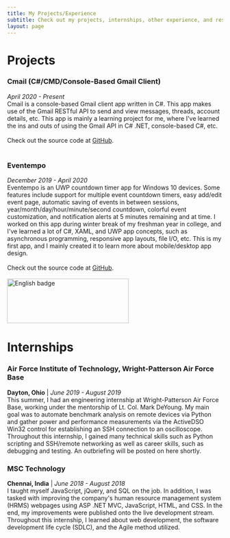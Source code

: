 ```yaml
---
title: My Projects/Experience
subtitle: Check out my projects, internships, other experience, and research
layout: page
---
```


# Projects

### Cmail (C#/CMD/Console-Based Gmail Client)
<i>April 2020 - Present</i>
<br/>Cmail is a console-based Gmail client app written in C#. This app makes use of the Gmail RESTful API to send and view messages, threads, account details, etc. This app is mainly a learning project for me, where I've learned the ins and outs of using the Gmail API in C# .NET, console-based C#, etc.
<br/><br/>Check out the source code at [GitHub](https://github.com/nitishvijai/Cmail).
<br/><br/>

### Eventempo
<i>December 2019 - April 2020</i>
<br/>Eventempo is an UWP countdown timer app for Windows 10 devices. Some features include support for multiple event countdown timers, easy add/edit event page, automatic saving of events in between sessions, year/month/day/hour/minute/second countdown, colorful event customization, and notification alerts at 5 minutes remaining and at time. I worked on this app during winter break of my freshman year in college, and I've learned a lot of C#, XAML, and UWP app concepts, such as asynchronous programming, responsive app layouts, file I/O, etc. This is my first app, and I mainly created it to learn more about mobile/desktop app design. 
<br/><br/>Check out the source code at [GitHub](https://github.com/nitishvijai/Eventempo).
<br/><br/><a href='//www.microsoft.com/store/apps/9PCFMSX2G386?cid=storebadge&ocid=badge'><img src='https://assets.windowsphone.com/85864462-9c82-451e-9355-a3d5f874397a/English_get-it-from-MS_InvariantCulture_Default.png' alt='English badge' style='width: 284px; height: 104px;'/></a>

# Internships

### Air Force Institute of Technology, Wright-Patterson Air Force Base
<b>Dayton, Ohio</b> | <i>June 2019 - August 2019</i>
<br/>This summer, I had an engineering internship at Wright-Patterson Air Force Base, working under the mentorship of Lt. Col. Mark DeYoung. My main goal was to automate benchmark analysis on remote devices via Python and gather power and performance measurements via the ActiveDSO Win32 control for establishing an SSH connection to an oscilloscope. Throughout this internship, I gained many technical skills such as Python scripting and SSH/remote networking as well as career skills, such as debugging and testing. An outbriefing will be posted on here shortly.

### MSC Technology
<b>Chennai, India</b> | <i>June 2018 - August 2018</i>
<br/>I taught myself JavaScript, jQuery, and SQL on the job. In addition, I was tasked with improving the company's human resource management system (HRMS) webpages using ASP .NET MVC, JavaScript, HTML, and CSS. In the end, my improvements were published onto the live development stream. Throughout this internship, I learned about web development, the software development life cycle (SDLC), and the Agile method utilized.
